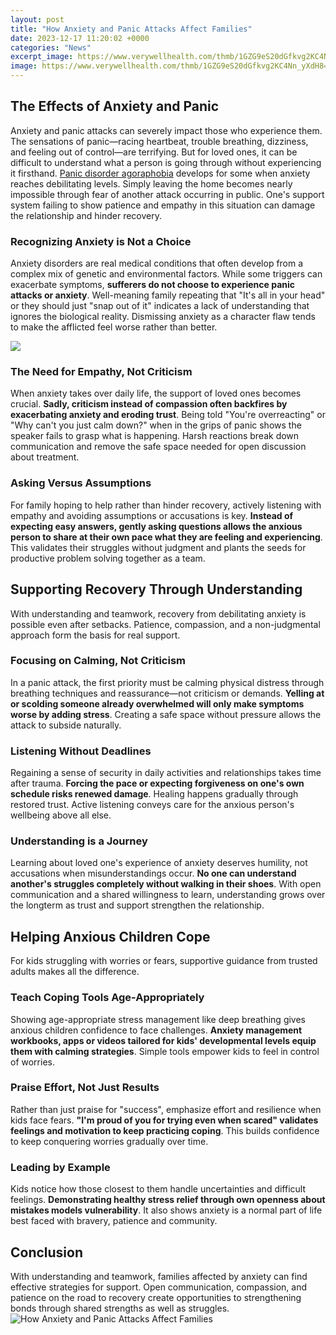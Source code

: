 ```yaml
---
layout: post
title: "How Anxiety and Panic Attacks Affect Families"
date: 2023-12-17 11:20:02 +0000
categories: "News"
excerpt_image: https://www.verywellhealth.com/thmb/1GZG9eS20dGfkvg2KC4Nn_yXdH8=/1500x1000/filters:no_upscale():max_bytes(150000):strip_icc()/anxiety-attack-5088600-Final-b3ff4ac50a6d4c13833a0097896c2d95.jpg
image: https://www.verywellhealth.com/thmb/1GZG9eS20dGfkvg2KC4Nn_yXdH8=/1500x1000/filters:no_upscale():max_bytes(150000):strip_icc()/anxiety-attack-5088600-Final-b3ff4ac50a6d4c13833a0097896c2d95.jpg
---
```


## The Effects of Anxiety and Panic 
Anxiety and panic attacks can severely impact those who experience them. The sensations of panic—racing heartbeat, trouble breathing, dizziness, and feeling out of control—are terrifying. But for loved ones, it can be difficult to understand what a person is going through without experiencing it firsthand. 
[Panic disorder agoraphobia](https://fistore.mysenprints.com/collection/agostini) develops for some when anxiety reaches debilitating levels. Simply leaving the home becomes nearly impossible through fear of another attack occurring in public. One's support system failing to show patience and empathy in this situation can damage the relationship and hinder recovery.
### Recognizing Anxiety is Not a Choice  
Anxiety disorders are real medical conditions that often develop from a complex mix of genetic and environmental factors. While some triggers can exacerbate symptoms, **sufferers do not choose to experience panic attacks or anxiety**. Well-meaning family repeating that "It's all in your head" or they should just "snap out of it" indicates a lack of understanding that ignores the biological reality. Dismissing anxiety as a character flaw tends to make the afflicted feel worse rather than better.

![](https://overcomewithus.com/images/easyblog_articles/88/b2ap3_large_panic-attacks.png)
### The Need for Empathy, Not Criticism
When anxiety takes over daily life, the support of loved ones becomes crucial. **Sadly, criticism instead of compassion often backfires by exacerbating anxiety and eroding trust**. Being told "You're overreacting" or "Why can't you just calm down?" when in the grips of panic shows the speaker fails to grasp what is happening. Harsh reactions break down communication and remove the safe space needed for open discussion about treatment.
### Asking Versus Assumptions
For family hoping to help rather than hinder recovery, actively listening with empathy and avoiding assumptions or accusations is key. **Instead of expecting easy answers, gently asking questions allows the anxious person to share at their own pace what they are feeling and experiencing**. This validates their struggles without judgment and plants the seeds for productive problem solving together as a team.
## Supporting Recovery Through Understanding  
With understanding and teamwork, recovery from debilitating anxiety is possible even after setbacks. Patience, compassion, and a non-judgmental approach form the basis for real support.
### Focusing on Calming, Not Criticism
In a panic attack, the first priority must be calming physical distress through breathing techniques and reassurance—not criticism or demands. **Yelling at or scolding someone already overwhelmed will only make symptoms worse by adding stress**. Creating a safe space without pressure allows the attack to subside naturally.
### Listening Without Deadlines
Regaining a sense of security in daily activities and relationships takes time after trauma. **Forcing the pace or expecting forgiveness on one's own schedule risks renewed damage**. Healing happens gradually through restored trust. Active listening conveys care for the anxious person's wellbeing above all else. 
### Understanding is a Journey
Learning about loved one's experience of anxiety deserves humility, not accusations when misunderstandings occur. **No one can understand another's struggles completely without walking in their shoes**. With open communication and a shared willingness to learn, understanding grows over the longterm as trust and support strengthen the relationship.
## Helping Anxious Children Cope
For kids struggling with worries or fears, supportive guidance from trusted adults makes all the difference.
### Teach Coping Tools Age-Appropriately
Showing age-appropriate stress management like deep breathing gives anxious children confidence to face challenges. **Anxiety management workbooks, apps or videos tailored for kids' developmental levels equip them with calming strategies**. Simple tools empower kids to feel in control of worries.
### Praise Effort, Not Just Results  
Rather than just praise for "success", emphasize effort and resilience when kids face fears. **"I'm proud of you for trying even when scared" validates feelings and motivation to keep practicing coping**. This builds confidence to keep conquering worries gradually over time.
### Leading by Example
Kids notice how those closest to them handle uncertainties and difficult feelings. **Demonstrating healthy stress relief through own openness about mistakes models vulnerability**. It also shows anxiety is a normal part of life best faced with bravery, patience and community.
## Conclusion
With understanding and teamwork, families affected by anxiety can find effective strategies for support. Open communication, compassion, and patience on the road to recovery create opportunities to strengthening bonds through shared strengths as well as struggles.
![How Anxiety and Panic Attacks Affect Families](https://www.verywellhealth.com/thmb/1GZG9eS20dGfkvg2KC4Nn_yXdH8=/1500x1000/filters:no_upscale():max_bytes(150000):strip_icc()/anxiety-attack-5088600-Final-b3ff4ac50a6d4c13833a0097896c2d95.jpg)